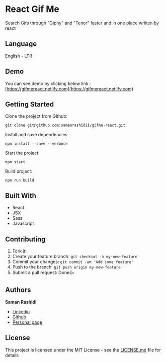# React Gif Me

Search Gifs through "Giphy" and "Tenor" faster and in one place wriiten by react

## Language

English - LTR

## Demo

You can see demo by clicking below link : <br />
[https://gifmereact.netlify.com](https://gifmereact.netlify.com)

## Getting Started

Clone the project from Github:

```
git clone git@github.com:samanrashidii/gifme-react.git
```

Install and save dependencies:

```
npm install --save --verbose
```

Start the project:

```
npm start
```

Build project:

```
npm run build
```

## Built With

* React
* JSX
* Sass
* Javascript

## Contributing

1. Fork it!
2. Create your feature branch: `git checkout -b my-new-feature`
3. Commit your changes: `git commit -am "Add some feature"`
4. Push to the branch: `git push origin my-new-feature`
5. Submit a pull request:  <span>Done</span>👍

## Authors

**Saman Rashidi**

- [Linkedin](https://www.linkedin.com/in/samanrashidii)
- [Github](https://github.com/samanrashidii)
- [Personal page](http://samanrashidi.com)

## License

This project is licensed under the MIT License - see the [LICENSE.md](LICENSE.md) file for details

